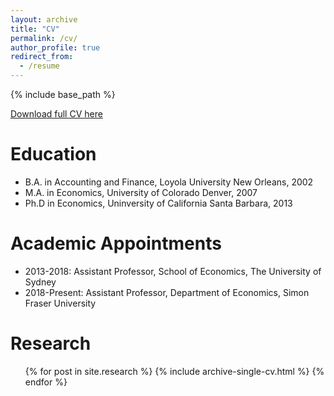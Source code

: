 ```yaml
---
layout: archive
title: "CV"
permalink: /cv/
author_profile: true
redirect_from:
  - /resume
---
```


{% include base_path %}

[Download full CV here](https://kschnepel.github.io/files/Schnepel_CV.pdf)

Education
======
* B.A. in Accounting and Finance, Loyola University New Orleans, 2002
* M.A. in Economics, University of Colorado Denver, 2007
* Ph.D in Economics, Uninversity of California Santa Barbara, 2013 

Academic Appointments
======
* 2013-2018: Assistant Professor, School of Economics, The University of Sydney
* 2018-Present: Assistant Professor, Department of Economics, Simon Fraser University
  
Research
======
  <ul>{% for post in site.research %}
    {% include archive-single-cv.html %}
  {% endfor %}</ul>
  


